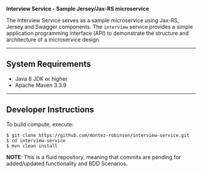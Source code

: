**Interview Service - Sample Jersey/Jax-RS microservice**

The Interview Service serves as a sample microservice using Jax-RS, Jersey and Swagger components.  The `interview`
service provides a simple application programming interface (API) to demonstrate the structure and architecture of
a microservice design.

---
## System Requirements

- Java 8 JDK or higher
- Apache Maven 3.3.9

---

## Developer Instructions

To build compute, execute:

```
$ git clone https://github.com/montez-robinson/interview-service.git
$ cd interview-service
$ mvn clean install
```

**NOTE**: This is a fluid repository, meaning that commits are pending for added/updated functionality and BDD Scenarios.
